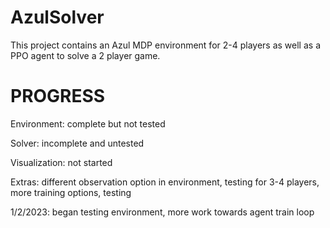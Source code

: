 # AzulSolver
This project contains an Azul MDP environment for 2-4 players as well as a PPO agent to solve a 2 player game.


<h1> PROGRESS </h1>

<p> Environment: complete but not tested </p>
<p> Solver: incomplete and untested </p>
<p> Visualization: not started </p>
<p> Extras: different observation option in environment, testing for 3-4 players, more training options, testing </p>

<p> 1/2/2023: began testing environment, more work towards agent train loop </p>